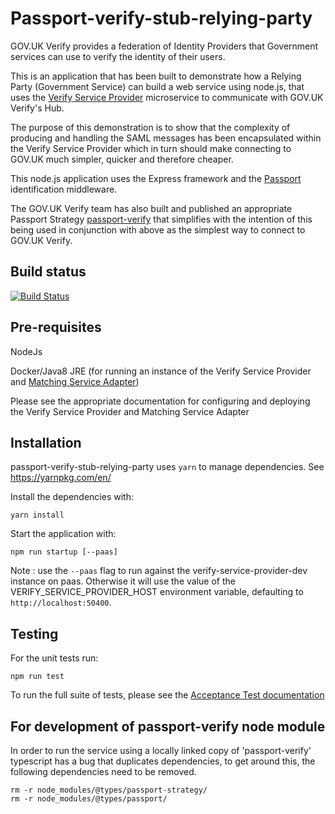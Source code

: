 Passport-verify-stub-relying-party
==================================

GOV.UK Verify provides a federation of Identity Providers that Government services can use to verify the identity of their users.

This is an application that has been built to demonstrate how a Relying Party (Government Service) can build a web service using node.js, that uses the [Verify Service Provider](...) microservice to communicate with
GOV.UK Verify's Hub.

The purpose of this demonstration is to show that the complexity of producing and handling the SAML messages has been encapsulated within the Verify Service Provider
which in turn should make connecting to GOV.UK much simpler, quicker and therefore cheaper.

This node.js application uses the Express framework and the [Passport](https://www.npmjs.com/package/passport) identification middleware.

The GOV.UK Verify team has also built and published an appropriate Passport Strategy [passport-verify](https://www.npmjs.com/package/passport-verify) that simplifies
with the intention of this being used in conjunction with above as the simplest way to connect to GOV.UK Verify.

Build status
------------
[![Build Status](https://travis-ci.org/alphagov/passport-verify-stub-relying-party.svg?branch=master)](https://travis-ci.org/alphagov/passport-verify-stub-relying-party)

Pre-requisites
--------------
NodeJs

Docker/Java8 JRE (for running an instance of the Verify Service Provider and [Matching Service Adapter](https://alphagov.github.io/rp-onboarding-tech-docs/pages/msa/msaUse.html))

Please see the appropriate documentation for configuring and deploying the Verify Service Provider and Matching Service Adapter

Installation
------------

passport-verify-stub-relying-party uses `yarn` to manage dependencies. See https://yarnpkg.com/en/

Install the dependencies with:

```
yarn install
```

Start the application with:

```
npm run startup [--paas]
```

Note : use the ```--paas``` flag to run against the verify-service-provider-dev instance on paas.
Otherwise it will use the value of the VERIFY_SERVICE_PROVIDER_HOST environment variable, defaulting to `http://localhost:50400`.

Testing
-------

For the unit tests run:
```
npm run test
```

To run the full suite of tests, please see the [Acceptance Test documentation](/docs/development/Running_Acceptance_Tests.md)

For development of passport-verify node module
----------------------------------------------
In order to run the service using a locally linked copy of 'passport-verify' typescript has a bug that duplicates
dependencies, to get around this, the following dependencies need to be removed.

```
rm -r node_modules/@types/passport-strategy/
rm -r node_modules/@types/passport/
```

